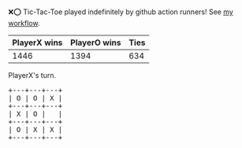 :x::o: Tic-Tac-Toe played indefinitely by github action runners! See [my workflow](.github/workflows/play.yaml).

|PlayerX wins|PlayerO wins|Ties|
|-|-|-|
|1446|1394|634|

PlayerX's turn.

<pre>
+---+---+---+
| O | O | X |
+---+---+---+
| X | O |   |
+---+---+---+
| O | X | X |
+---+---+---+
</pre>